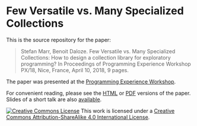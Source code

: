 # Few Versatile vs. Many Specialized Collections

This is the source repository for the paper:

> Stefan Marr, Benoit Daloze. Few Versatile vs. Many Specialized Collections: How to design a collection library for exploratory programming? In Proceedings of Programming Experience Workshop PX/18, Nice, France, April 10, 2018, 9 pages.

The paper was presented at the [Programming Experience Workshop](https://2018.programming-conference.org/event/px-2018-papers-few-versatile-vs-many-specialized-collections).

For convenient reading, please see the [HTML](http://stefan-marr.de/papers/px-marr-daloze-few-versatile-vs-many-specialized-collections/) or [PDF](http://stefan-marr.de/downloads/px18-marr-daloze-few-versatile-vs-many-specialized-collections.pdf) versions of the paper.
Slides of a short talk are also [available](https://speakerdeck.com/smarr/few-versatile-vs-many-specialized-collections-how-to-design-a-collection-library-for-exploratory-programming).

<a rel="license" href="http://creativecommons.org/licenses/by-sa/4.0/"><img alt="Creative Commons License" style="border-width:0" src="https://i.creativecommons.org/l/by-sa/4.0/80x15.png" /></a> This work is licensed under a <a rel="license" href="http://creativecommons.org/licenses/by-sa/4.0/">Creative Commons Attribution-ShareAlike 4.0 International License</a>.
